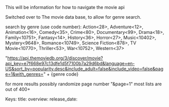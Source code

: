 This will be information for how to navigate the movie api

Switched over to The movie data base, to allow for genre search. 

search by genre (use code number):
Action<28>, Adventure<12>, Animation<16>, Comedy<35>, Crime<80>, Documentary<99>,
Drama<18>, Family<10751>, Fantasy<14>, History<36>, Horror<27>, Music<10402>, Mystery<9648>,
Romance<10749>, Science Fiction<878>, TV Movie<10770>, Thriller<53>, War<10752>, Western<37>

"https://api.themoviedb.org/3/discover/movie?api_key=e7f668e97c13dfe1d5f7100b7a29d6bd&language=en-US&sort_by=popularity.desc&include_adult=false&include_video=false&page=1&with_genres=" + {genre code}

for more results possibly randomize page number "&page=1" most lists are out of 400+

Keys:
  title:
  overview:
  release_date:

